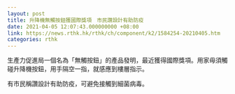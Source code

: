 ```yaml
---
layout: post
title: 升降機無觸按鈕獲國際獎項　市民讚設計有助防疫
date: 2021-04-05 12:07:43.000000000 +08:00
link: https://news.rthk.hk/rthk/ch/component/k2/1584254-20210405.htm
categories: rthk
---
```


生產力促進局一個名為「無觸按鈕」的產品發明，最近獲得國際獎項。用家毋須觸碰升降機按鈕，用手隔空一指，就感應到樓層指示。

有市民稱讚設計有助防疫，可避免接觸到細菌病毒。
